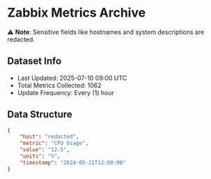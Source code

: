 # Zabbix Metrics Archive

⚠️ **Note**: Sensitive fields like hostnames and system descriptions are redacted.

## Dataset Info
- Last Updated: 2025-07-10 09:00 UTC
- Total Metrics Collected: 1062
- Update Frequency: Every (1) hour

## Data Structure
```json
{
    "host": "redacted",
    "metric": "CPU Usage",
    "value": "12.5",
    "units": "%",
    "timestamp": "2024-05-21T12:00:00"
}
```
